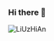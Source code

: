 ### Hi there 👋

<!--
**LiUzHiAn/LiUzHiAn** is a ✨ _special_ ✨ repository because its `README.md` (this file) appears on your GitHub profile.

Here are some ideas to get you started:

- 🔭 I’m currently working on ...
- 🌱 I’m currently learning ...
- 👯 I’m looking to collaborate on ...
- 🤔 I’m looking for help with ...
- 💬 Ask me about ...
- 📫 How to reach me: ...
- 😄 Pronouns: ...
- ⚡ Fun fact: ...
-->


<!--📈 My GitHub Stats-->

<img src="https://github-readme-stats.vercel.app/api?username=LiUzHiAn&show_icons=true&theme=radical" alt="LiUzHiAn" />




